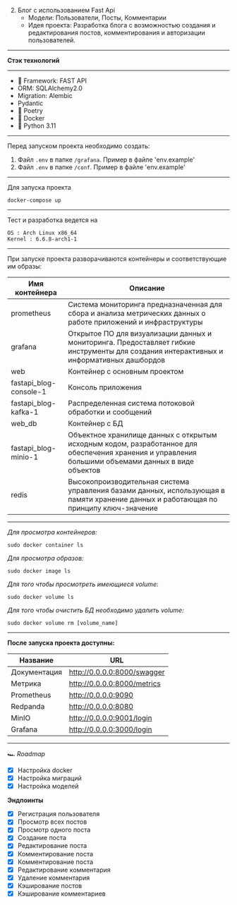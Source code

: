 2. Блог с использованием Fast Api
   - Модели: Пользователи, Посты, Комментарии
   - Идея проекта: Разработка блога с возможностью создания и редактирования постов, комментирования и авторизации пользователей.
___
**Стэк технологий**
___
+ :rocket: Framework: FAST API
+ ORM: SQLAlchemy2.0
+ Migration: Alembic
+ Pydantic
+ :scroll: Poetry
+ :ship: Docker
+ :snake: Python 3.11
___
Перед запуском проекта необходимо создать:
1. Файл `.env` в папке `/grafana`. Пример в файле 'env.example'
2. Файл `.env` в папке `/conf`. Пример в файле 'env.example'
___
Для запуска проекта 
```
docker-compose up
```
___
Тест и разработка ведется на
```
OS : Arch Linux x86_64 
Kernel : 6.6.8-arch1-1
```
___
При запуске проекта разворачиваются контейнеры и соответствующие им образы:

|Имя контейнера        |Описание|
|----------------------|--------|
|prometheus            |Система мониторинга предназначенная для сбора и анализа метрических данных о работе приложений и инфраструктуры|
|grafana               |Открытое ПО для визуализации данных и мониторинга. Предоставляет гибкие инструменты для создания интерактивных и информативных дашбордов|
|web                   |Контейнер с основным проектом|
|fastapi_blog-console-1|Консоль приложения|
|fastapi_blog-kafka-1  |Распределенная система потоковой обработки и сообщений|
|web_db                |Контейнер с БД|
|fastapi_blog-minio-1  |Объектное хранилище данных с открытым исходным кодом, разработанное для обеспечения хранения и управления большими объемами данных в виде объектов|
|redis                 |Высокопроизводительная система управления базами данных, использующая в памяти хранение данных и работающая по принципу ключ-значение|
___
*Для просмотра контейнеров:*
```
sudo docker container ls
```

*Для просмотра образов:*
```
sudo docker image ls
```
*Для того чтобы просмотреть имеющиеся volume:*
```
sudo docker volume ls
```
*Для того чтобы очистить БД необходимо удалить volume:*
```
sudo docker volume rm [volume_name]
```
___
**После запуска проекта доступны:**

|Название     |URL  |
|-------------|-----|
|Документация | http://0.0.0.0:8000/swagger|
|Метрика      | http://0.0.0.0:8000/metrics|
|Prometheus   | http://0.0.0.0:9090|
|Redpanda     | http://0.0.0.0:8080|
|MinIO        | http://0.0.0.0:9001/login|
|Grafana      | http://0.0.0.0:3000/login|

___
🏎️ *Roadmap*

- [X] Настройка docker
- [X] Настройка миграций
- [X] Настройка моделей

**Эндпоинты**

- [X] Регистрация пользователя
- [X] Просмотр всех постов
- [X] Просмотр одного поста
- [X] Создание поста
- [X] Редактирование поста
- [X] Комментирование поста
- [X] Комментирование поста
- [X] Редактирование комментария
- [X] Удаление комментария
- [X] Кэширование постов
- [X] Кэширование комментариев